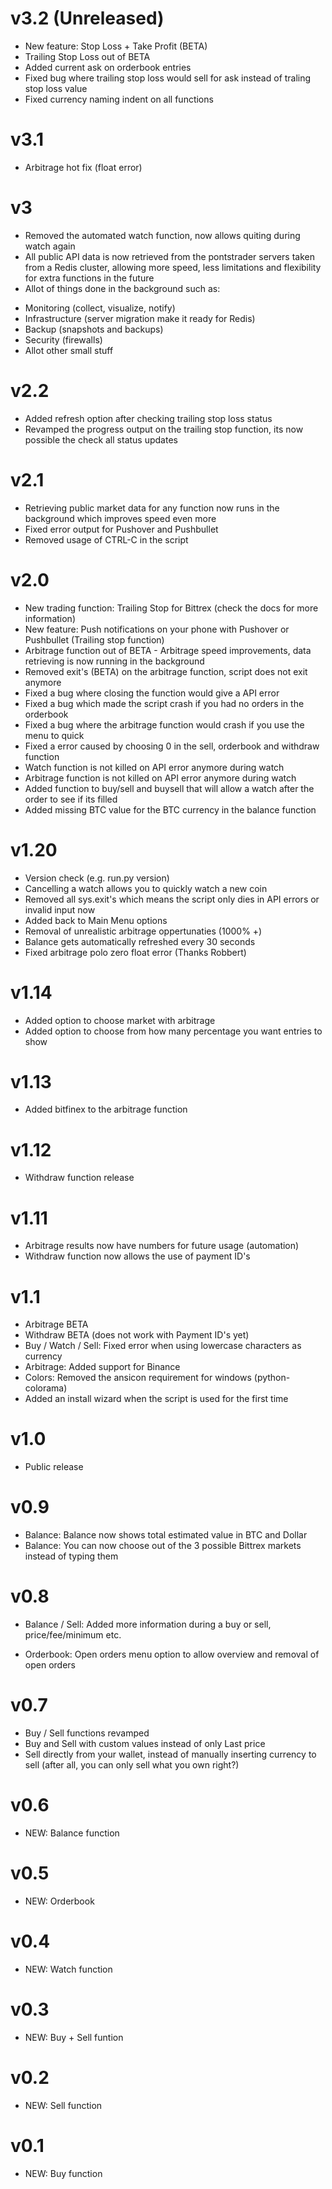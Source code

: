 # v3.2 (Unreleased)
- New feature: Stop Loss + Take Profit (BETA)
- Trailing Stop Loss out of BETA
- Added current ask on orderbook entries
- Fixed bug where trailing stop loss would sell for ask instead of traling stop loss value
- Fixed currency naming indent on all functions

# v3.1
- Arbitrage hot fix (float error)

# v3
- Removed the automated watch function, now allows quiting during watch again
- All public API data is now retrieved from the pontstrader servers taken from a Redis cluster, allowing more speed, less limitations and flexibility for extra functions in the future
- Allot of things done in the background such as:
* Monitoring (collect, visualize, notify)
* Infrastructure (server migration make it ready for Redis)
* Backup (snapshots and backups)
* Security (firewalls)
* Allot other small stuff

# v2.2
- Added refresh option after checking trailing stop loss status
- Revamped the progress output on the trailing stop function, its now possible the check all status updates
# v2.1
- Retrieving public market data for any function now runs in the background which improves speed even more
- Fixed error output for Pushover and Pushbullet
- Removed usage of CTRL-C in the script

# v2.0
- New trading function: Trailing Stop for Bittrex (check the docs for more information)
- New feature: Push notifications on your phone with Pushover or Pushbullet (Trailing stop function)
- Arbitrage function out of BETA - Arbitrage speed improvements, data retrieving is now running in the background
- Removed exit's (BETA) on the arbitrage function, script does not exit anymore
- Fixed a bug where closing the function would give a API error
- Fixed a bug which made the script crash if you had no orders in the orderbook
- Fixed a bug where the arbitrage function would crash if you use the menu to quick
- Fixed a error caused by choosing 0 in the sell, orderbook and withdraw function
- Watch function is not killed on API error anymore during watch
- Arbitrage function is not killed on API error anymore during watch
- Added function to buy/sell and buysell that will allow a watch after the order to see if its filled
- Added missing BTC value for the BTC currency in the balance function

# v1.20
- Version check (e.g. run.py version)
- Cancelling a watch allows you to quickly watch a new coin
- Removed all sys.exit's which means the script only dies in API errors or invalid input now
- Added back to Main Menu options
- Removal of unrealistic arbitrage oppertunaties (1000% +)
- Balance gets automatically refreshed every 30 seconds
- Fixed arbitrage polo zero float error (Thanks Robbert)

# v1.14
- Added option to choose market with arbitrage
- Added option to choose from how many percentage you want entries to show

# v1.13
- Added bitfinex to the arbitrage function

# v1.12
- Withdraw function release

# v1.11
- Arbitrage results now have numbers for future usage (automation)
- Withdraw function now allows the use of payment ID's

# v1.1
- Arbitrage BETA
- Withdraw BETA (does not work with Payment ID's yet)
- Buy / Watch / Sell: Fixed error when using lowercase characters as currency
- Arbitrage: Added support for Binance
- Colors: Removed the ansicon requirement for windows (python-colorama)
- Added an install wizard when the script is used for the first time

# v1.0
- Public release

# v0.9
- Balance: Balance now shows total estimated value in BTC and Dollar
- Balance: You can now choose out of the 3 possible Bittrex markets instead of typing them

# v0.8
- Balance / Sell: Added more information during a buy or sell, price/fee/minimum etc.

- Orderbook: Open orders menu option to allow overview and removal of open orders
# v0.7
- Buy / Sell functions revamped
- Buy and Sell with custom values instead of only Last price
- Sell directly from your wallet, instead of manually inserting currency to sell (after all, you can only sell what you own right?)

# v0.6
- NEW: Balance function

# v0.5
- NEW: Orderbook

# v0.4
- NEW: Watch function

# v0.3
- NEW: Buy + Sell funtion

# v0.2
- NEW: Sell function

# v0.1
- NEW: Buy function
